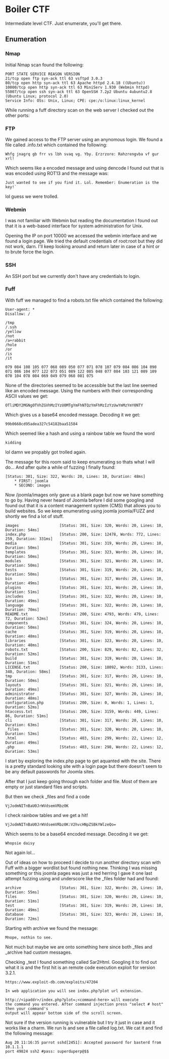 # Boiler CTF

Intermediate level CTF. Just enumerate, you'll get there.

## Enumeration

### Nmap

Initial Nmap scan found the following:

```
PORT STATE SERVICE REASON VERSION
21/tcp open ftp syn-ack ttl 63 vsftpd 3.0.3
80/tcp open http syn-ack ttl 63 Apache httpd 2.4.18 ((Ubuntu))
10000/tcp open http syn-ack ttl 63 MiniServ 1.930 (Webmin httpd)
55007/tcp open ssh syn-ack ttl 63 OpenSSH 7.2p2 Ubuntu 4ubuntu2.8 (Ubuntu Linux; protocol 2.0)
Service Info: OSs: Unix, Linux; CPE: cpe:/o:linux:linux_kernel
```

While running a fuff directory scan on the web server I checked out the other
ports:

### FTP

We gained access to the FTP server using an anynomous login.
We found a file called .info.txt which contained the following:

```
Whfg jnagrq gb frr vs lbh svaq vg. Yby. Erzrzore: Rahzrengvba vf gur xrl!
```

Which seems like a encoded message and using dencode I found out that is
was encoded using ROT13 and the message was:

```
Just wanted to see if you find it. Lol. Remember: Enumeration is the key!`
```

lol guess we were trolled.

### Webmin

I was not familiar with Webmin but reading the documentation I found out that
it is a web-based interface for system administration for Unix.

Opening the IP on port 10000 we accessed the webmin interface and we found a
login page. We tried the default credentials of root:root but they did not
work, darn. I'll keep looking around and return later in case of a hint
or to brute force the login.

### SSH

An SSH port but we currently don't have any credentials to login.

### Fuff

With fuff we managed to find a robots.txt file which contained the following:

```
User-agent: *
Disallow: /

/tmp
/.ssh
/yellow
/not
/a+rabbit
/hole
/or
/is
/it

079 084 108 105 077 068 089 050 077 071 078 107 079 084 086 104 090 071 086 104 077 122 073 051 089 122 085 048 077 084 103 121 089 109 070 104 078 084 069 049 079 068 081 075
```

None of the directories seemed to be accessible but the last line seemed like
an encoded message. Using the numbers with their corresponding ASCII values we
get:

```
OTliMDY2MGNgOTVhZGVhMzIYzU0MTgYmFhNTQzYmFhMzIzYzUwYmMzYmY0NTY
```

Which gives us a base64 encoded message.
Decoding it we get:

```
99b0660cd95adea327c54182baa51584
```

Which seemed like a hash and using a rainbow table we found the word

```
kidding
```

lol damn we propably got trolled again.

The message for this room said to keep enumerating so thats what I will do...
And after quite a while of fuzzing I finally found:

```
[Status: 301, Size: 322, Words: 20, Lines: 10, Duration: 48ms]
    * FIRST: joomla
    * SECOND: images
```

Now /joomla/images only gave us a blank page but now we have something to go by.
Having never heard of Joomla before I did some googling and found out that it
is a content management system (CMS) that allows you to build websites. So we
keep enumerating using joomla joomla/FUZZ and shortly we find a lot of stuff.

```
images                  [Status: 301, Size: 320, Words: 20, Lines: 10, Duration: 54ms]
index.php               [Status: 200, Size: 12478, Words: 772, Lines: 259, Duration: 331ms]
media                   [Status: 301, Size: 319, Words: 20, Lines: 10, Duration: 50ms]
templates               [Status: 301, Size: 323, Words: 20, Lines: 10, Duration: 50ms]
modules                 [Status: 301, Size: 321, Words: 20, Lines: 10, Duration: 50ms]
tests                   [Status: 301, Size: 319, Words: 20, Lines: 10, Duration: 50ms]
bin                     [Status: 301, Size: 317, Words: 20, Lines: 10, Duration: 49ms]
plugins                 [Status: 301, Size: 321, Words: 20, Lines: 10, Duration: 51ms]
includes                [Status: 301, Size: 322, Words: 20, Lines: 10, Duration: 49ms]
language                [Status: 301, Size: 322, Words: 20, Lines: 10, Duration: 70ms]
README.txt              [Status: 200, Size: 4793, Words: 479, Lines: 72, Duration: 52ms]
components              [Status: 301, Size: 324, Words: 20, Lines: 10, Duration: 50ms]
cache                   [Status: 301, Size: 319, Words: 20, Lines: 10, Duration: 48ms]
libraries               [Status: 301, Size: 323, Words: 20, Lines: 10, Duration: 48ms]
robots.txt              [Status: 200, Size: 829, Words: 82, Lines: 32, Duration: 52ms]
build                   [Status: 301, Size: 319, Words: 20, Lines: 10, Duration: 51ms]
LICENSE.txt             [Status: 200, Size: 18092, Words: 3133, Lines: 340, Duration: 58ms]
tmp                     [Status: 301, Size: 317, Words: 20, Lines: 10, Duration: 50ms]
layouts                 [Status: 301, Size: 321, Words: 20, Lines: 10, Duration: 49ms]
administrator           [Status: 301, Size: 327, Words: 20, Lines: 10, Duration: 48ms]
configuration.php       [Status: 200, Size: 0, Words: 1, Lines: 1, Duration: 52ms]
htaccess.txt            [Status: 200, Size: 3159, Words: 449, Lines: 86, Duration: 51ms]
cli                     [Status: 301, Size: 317, Words: 20, Lines: 10, Duration: 63ms]
_files                  [Status: 301, Size: 320, Words: 20, Lines: 10, Duration: 52ms]
.html                   [Status: 403, Size: 299, Words: 22, Lines: 12, Duration: 49ms]
.php                    [Status: 403, Size: 298, Words: 22, Lines: 12, Duration: 53ms]
```

I start by exploring the index.php page to get aquanted with the site. There is
a pretty standard looking site with a login page but there doesn't seem to be
any default passwords for Joomla sites.

After that I just keep going through each folder and file. Most of them are empty
or just standard files and scripts.

But then we check \_files and find a code

```
VjJodmNITnBaU0JrWVdsemVRbz0K
```

I check rainbow tables and we get a hit!

```
VjJodmNITnBaU0JrWVdsemVRbz0K:V2hvcHNpZSBkYWlzeQo=
```

Which seems to be a base64 encoded message. Decoding it we get:

```
Whopsie daisy

```

Not again lol...

Out of ideas on how to proceed I decide to run another directory scan with Fuff
with a bigger wordlist but found nothing new. Thinking I was missing something
or this joomla pages was just a red herring I gave it one last attempt fuzzing
using and underscore like the \_files folder had and found:

```
archive                 [Status: 301, Size: 322, Words: 20, Lines: 10, Duration: 55ms]
files                   [Status: 301, Size: 320, Words: 20, Lines: 10, Duration: 51ms]
test                    [Status: 301, Size: 319, Words: 20, Lines: 10, Duration: 49ms]
database                [Status: 301, Size: 323, Words: 20, Lines: 10, Duration: 72ms]
```

Starting with archive we found the message:

```
Mnope, nothin to see.
```

Not much but maybe we are onto something here since both \_files and \_archive
had custom messages.

Checking \_test I found something called Sar2Html. Googling it to find out what
it is and the first hit is an remote code execution exploit for version 3.2.1.

```
https://www.exploit-db.com/exploits/47204

In web application you will see index.php?plot url extension.

http://<ipaddr>/index.php?plot=;<command-here> will execute
the command you entered. After command injection press "select # host" then your command's
output will appear bottom side of the scroll screen.
```

Not sure if the version running is vulnerable but I try it just in case and
it works like a charm. We run ls and see a file called log.txt. We cat it
and find the following message:

```
Aug 20 11:16:35 parrot sshd[2451]: Accepted password for basterd from 10.1.1.1
port 49824 ssh2 #pass: superduperp@$$
```

